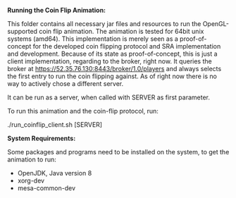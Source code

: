 

**Running the Coin Flip Animation:**

This folder contains all necessary jar files and resources to run the OpenGL-supported coin flip animation.
The animation is tested for 64bit unix systems (amd64). This implementation is merely seen as a proof-of-concept
for the developed coin flipping protocol and SRA implementation and development. Because of its state as proof-of-concept,
this is just a client implementation, regarding to the broker, right now. It queries the broker at https://52.35.76.130:8443/broker/1.0/players and
always selects the first entry to run the coin flipping against.
As of right now there is no way to actively chose a different server.

It can be run as a server, when called with SERVER as first parameter.

To run this animation and the coin-flip protocol, run:

./run_coinflip_client.sh [SERVER]


**System Requirements:**

Some packages and programs need to be installed on the system, to get the animation to run:

- OpenJDK, Java version 8
- xorg-dev
- mesa-common-dev

